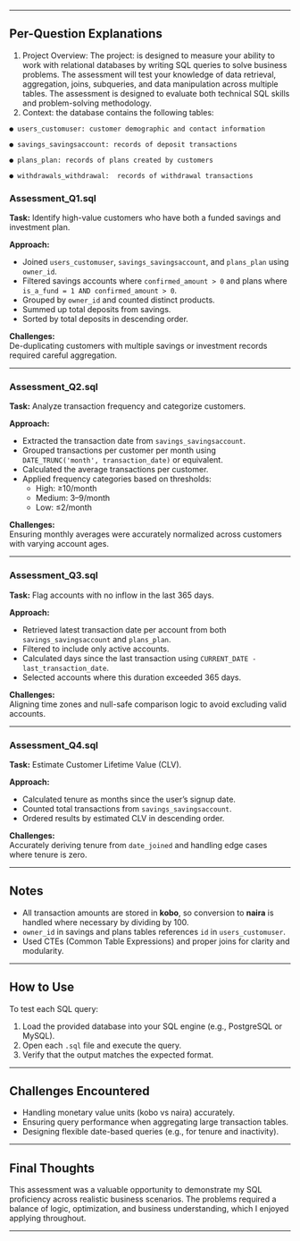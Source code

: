 
---

## Per-Question Explanations
  1. Project Overview: The project: is designed to measure your 
  ability to work with relational databases by writing SQL queries to solve business problems. The 
  assessment will test your knowledge of data retrieval, aggregation, joins, subqueries, and data 
  manipulation across multiple tables. The assessment is designed to evaluate both technical SQL skills and
  problem-solving methodology.
  2. Context: the database contains the following tables:
     
    ● users_customuser: customer demographic and contact information 
  
    ● savings_savingsaccount: records of deposit transactions 
  
    ● plans_plan: records of plans created by customers 
  
    ● withdrawals_withdrawal:  records of withdrawal transactions
   

### **Assessment_Q1.sql**  
**Task:** Identify high-value customers who have both a funded savings and investment plan.  

**Approach:**  
- Joined `users_customuser`, `savings_savingsaccount`, and `plans_plan` using `owner_id`.
- Filtered savings accounts where `confirmed_amount > 0` and plans where `is_a_fund = 1 AND confirmed_amount > 0`.
- Grouped by `owner_id` and counted distinct products.
- Summed up total deposits from savings.
- Sorted by total deposits in descending order.

**Challenges:**  
De-duplicating customers with multiple savings or investment records required careful aggregation.

---

### **Assessment_Q2.sql**  
**Task:** Analyze transaction frequency and categorize customers.

**Approach:**  
- Extracted the transaction date from `savings_savingsaccount`.
- Grouped transactions per customer per month using `DATE_TRUNC('month', transaction_date)` or equivalent.
- Calculated the average transactions per customer.
- Applied frequency categories based on thresholds:
  - High: ≥10/month
  - Medium: 3–9/month
  - Low: ≤2/month

**Challenges:**  
Ensuring monthly averages were accurately normalized across customers with varying account ages.

---

### **Assessment_Q3.sql**  
**Task:** Flag accounts with no inflow in the last 365 days.

**Approach:**  
- Retrieved latest transaction date per account from both `savings_savingsaccount` and `plans_plan`.
- Filtered to include only active accounts.
- Calculated days since the last transaction using `CURRENT_DATE - last_transaction_date`.
- Selected accounts where this duration exceeded 365 days.

**Challenges:**  
Aligning time zones and null-safe comparison logic to avoid excluding valid accounts.

---

### **Assessment_Q4.sql**  
**Task:** Estimate Customer Lifetime Value (CLV).

**Approach:**  
- Calculated tenure as months since the user’s signup date.
- Counted total transactions from `savings_savingsaccount`.
- Ordered results by estimated CLV in descending order.

**Challenges:**  
Accurately deriving tenure from `date_joined` and handling edge cases where tenure is zero.

---

## Notes

- All transaction amounts are stored in **kobo**, so conversion to **naira** is handled where necessary by dividing by 100.
- `owner_id` in savings and plans tables references `id` in `users_customuser`.
- Used CTEs (Common Table Expressions) and proper joins for clarity and modularity.

---

## How to Use

To test each SQL query:
1. Load the provided database into your SQL engine (e.g., PostgreSQL or MySQL).
2. Open each `.sql` file and execute the query.
3. Verify that the output matches the expected format.

---

## Challenges Encountered

- Handling monetary value units (kobo vs naira) accurately.
- Ensuring query performance when aggregating large transaction tables.
- Designing flexible date-based queries (e.g., for tenure and inactivity).

---

## Final Thoughts

This assessment was a valuable opportunity to demonstrate my SQL proficiency across realistic business scenarios. The problems required a balance of logic, optimization, and business understanding, which I enjoyed applying throughout.

---


  


